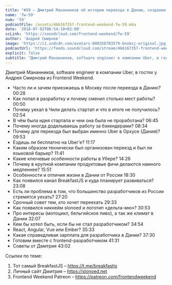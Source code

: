 ```yaml
---
title: "#59 – Дмитрий Мананников об истории переезда в Данию, создании стартапа в Чили и BreakfastJS"
name: 'fw-59'
num: '59'
podcastFile: /assets/466167357-frontend-weekend-fw-59.m4a
date: '2018-07-02T06:54:10+02:00'
scLink: 'https://soundcloud.com/frontend-weekend/fw-59'
author: 'Андрей Смирнов'
image: 'https://i1.sndcdn.com/avatars-000358703579-bnobxj-original.jpg'
podcastUrl: 'https://feeds.soundcloud.com/stream/466167357-frontend-weekend-fw-59.m4a'
explicit: false
subtitle: "Дмитрий Мананников, software engineer в компании Uber, в гостях у Андрея Смирнова из Frontend Weekend. "
---
```

Дмитрий Мананников, software engineer в компании Uber, в гостях у Андрея Смирнова из Frontend Weekend. 

- Часто ли и зачем приезжаешь в Москву после переезда в Данию? <timecode>00:28</timecode>
- Как попал в разработку и почему сменил столько мест работы? <timecode>00:50</timecode>
- Почему уехал в Чили делать стартап и что в итоге не получилось? <timecode>02:54</timecode>
- В чём была идея стартапа и чем она была не проработана? <timecode>06:45</timecode>
- Почему иногда доделываешь работу за бэкендерами? <timecode>08:34</timecode>
- Почему для переезда был выбран именно Uber в Орхусе (Дания)? <timecode>09:53</timecode>
- Ездишь ли бесплатно на Uber’е? <timecode>11:17</timecode>
- Каким образом технически был организован переезд и был ли языковой барьер? <timecode>11:41</timecode>
- Какие ключевые особенности работы в Убере? <timecode>14:26</timecode>
- Почему в крупной компании продуктовые фичи делаются намного медленнее? <timecode>15:51</timecode>
- Особенности и отличия жизни в Дании от России <timecode>18:30</timecode>
- Как появился канал BreakfastJS и куда планирует развиваться? <timecode>23:08</timecode>
- Есть ли проблема в том, что большинство разработчиков из России стремятся уехать? <timecode>27:20</timecode>
- Срочный совет тем, кто хочет переехать <timecode>29:33</timecode>
- Как появился никнейм slonoed и логотип «дельта-мю»? <timecode>30:53</timecode>
- Про интересы (мотоцикл, бельгийское пиво), а так же климат в Дании <timecode>32:07</timecode>
- Кем бы хотел быть, если бы не стал разработчиком? <timecode>34:54</timecode>
- React, Angular, Vue или Ember? <timecode>35:33</timecode>
- Какая справедливая зарплата для разработчика в Дании? <timecode>37:30</timecode>
- Готовим вместе с frontend-разработчиком <timecode>41:31</timecode>
- Советы от Дмитрия <timecode>43:02</timecode>

Ссылки по теме:
1) Тот самый BreakfastJS – https://t.me/breakfastjs
2) Личный сайт Дмитрия – https://slonoed.net
3) Frontend Weekend Patreon – https://patreon.com/frontendweekend